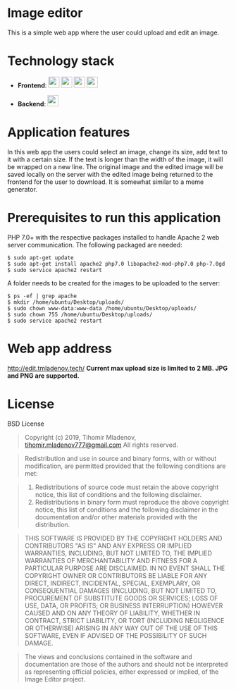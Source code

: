 # Image editor

This is a simple web app where the user could upload and edit an image.

# Technology stack
- **Frontend**:
<img src="https://img.stackshare.io/service/2538/kEpgHiC9.png" width="25" height="25"> <img src="https://img.stackshare.io/service/6727/css.png" width="25" height="25"> <img src="https://img.stackshare.io/service/1101/C9QJ7V3X.png" width="25" height="25"> <img src="https://img.stackshare.io/service/1209/javascript.jpeg" width="25" height="25">

- **Backend**: <img src="https://img.stackshare.io/service/991/php.png" width="25" height="25">

# Application features

In this web app the users could select an image, change its size, add text to it with a certain size. If the text is longer than the width of the image, it will be wrapped on a new line. The original image and the edited image will be saved locally on the server with the edited image
being returned to the frontend for the user to download.
It is somewhat similar to a meme generator.

# Prerequisites to run this application

PHP 7.0+ with the respective packages installed to handle Apache 2 web server communication. The following packaged are needed:

```
$ sudo apt-get update
$ sudo apt-get install apache2 php7.0 libapache2-mod-php7.0 php-7.0gd
$ sudo service apache2 restart
```

A folder needs to be created for the images to be uploaded to the server:

```
$ ps -ef | grep apache
$ mkdir /home/ubuntu/Desktop/uploads/
$ sudo chown www-data:www-data /home/ubuntu/Desktop/uploads/
$ sudo chown 755 /home/ubuntu/Desktop/uploads/
$ sudo service apache2 restart
```


# Web app address
http://edit.tmladenov.tech/
__Current max upload size is limited to 2 MB. JPG and PNG are supported.__

# License
BSD License
>Copyright (c) 2019, Tihomir Mladenov, tihomir.mladenov777@gmail.com
All rights reserved.

>Redistribution and use in source and binary forms, with or without
modification, are permitted provided that the following conditions are met:

>1. Redistributions of source code must retain the above copyright notice, this
   list of conditions and the following disclaimer.
>2. Redistributions in binary form must reproduce the above copyright notice,
   this list of conditions and the following disclaimer in the documentation
   and/or other materials provided with the distribution.

>THIS SOFTWARE IS PROVIDED BY THE COPYRIGHT HOLDERS AND CONTRIBUTORS "AS IS" AND
ANY EXPRESS OR IMPLIED WARRANTIES, INCLUDING, BUT NOT LIMITED TO, THE IMPLIED
WARRANTIES OF MERCHANTABILITY AND FITNESS FOR A PARTICULAR PURPOSE ARE
DISCLAIMED. IN NO EVENT SHALL THE COPYRIGHT OWNER OR CONTRIBUTORS BE LIABLE FOR
ANY DIRECT, INDIRECT, INCIDENTAL, SPECIAL, EXEMPLARY, OR CONSEQUENTIAL DAMAGES
(INCLUDING, BUT NOT LIMITED TO, PROCUREMENT OF SUBSTITUTE GOODS OR SERVICES;
LOSS OF USE, DATA, OR PROFITS; OR BUSINESS INTERRUPTION) HOWEVER CAUSED AND
ON ANY THEORY OF LIABILITY, WHETHER IN CONTRACT, STRICT LIABILITY, OR TORT
(INCLUDING NEGLIGENCE OR OTHERWISE) ARISING IN ANY WAY OUT OF THE USE OF THIS
SOFTWARE, EVEN IF ADVISED OF THE POSSIBILITY OF SUCH DAMAGE.

>The views and conclusions contained in the software and documentation are those
of the authors and should not be interpreted as representing official policies,
either expressed or implied, of the Image Editor project.
